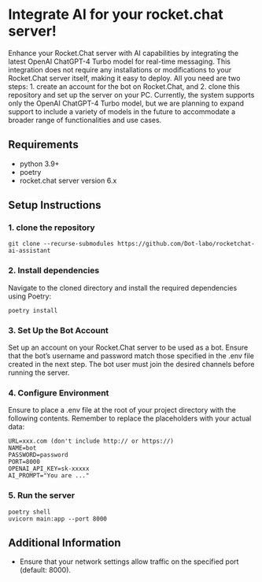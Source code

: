 # Integrate AI for your rocket.chat server!

Enhance your Rocket.Chat server with AI capabilities by integrating the latest OpenAI ChatGPT-4 Turbo model for real-time messaging.
This integration does not require any installations or modifications to your Rocket.Chat server itself, making it easy to deploy.
All you need are two steps: 1. create an account for the bot on Rocket.Chat, and 2. clone this repository and set up the server on your PC.
Currently, the system supports only the OpenAI ChatGPT-4 Turbo model, but we are planning to expand support to include a variety of models in the future to accommodate a broader range of functionalities and use cases.

## Requirements
- python 3.9+  
- poetry  
- rocket.chat server version 6.x

## Setup Instructions
### 1. clone the repository
```
git clone --recurse-submodules https://github.com/Dot-labo/rocketchat-ai-assistant
```
   
### 2. Install dependencies
Navigate to the cloned directory and install the required dependencies using Poetry:
```
poetry install
```

### 3. Set Up the Bot Account
Set up an account on your Rocket.Chat server to be used as a bot.
Ensure that the bot’s username and password match those specified in the .env file created in the next step. The bot user must join the desired channels before running the server.
   
### 4. Configure Environment
Ensure to place a .env file at the root of your project directory with the following contents.
Remember to replace the placeholders with your actual data:
```
URL=xxx.com (don't include http:// or https://)
NAME=bot
PASSWORD=password
PORT=8000
OPENAI_API_KEY=sk-xxxxx
AI_PROMPT="You are ..."
```

### 5. Run the server
```
poetry shell
uvicorn main:app --port 8000
````

## Additional Information
- Ensure that your network settings allow traffic on the specified port (default: 8000).
